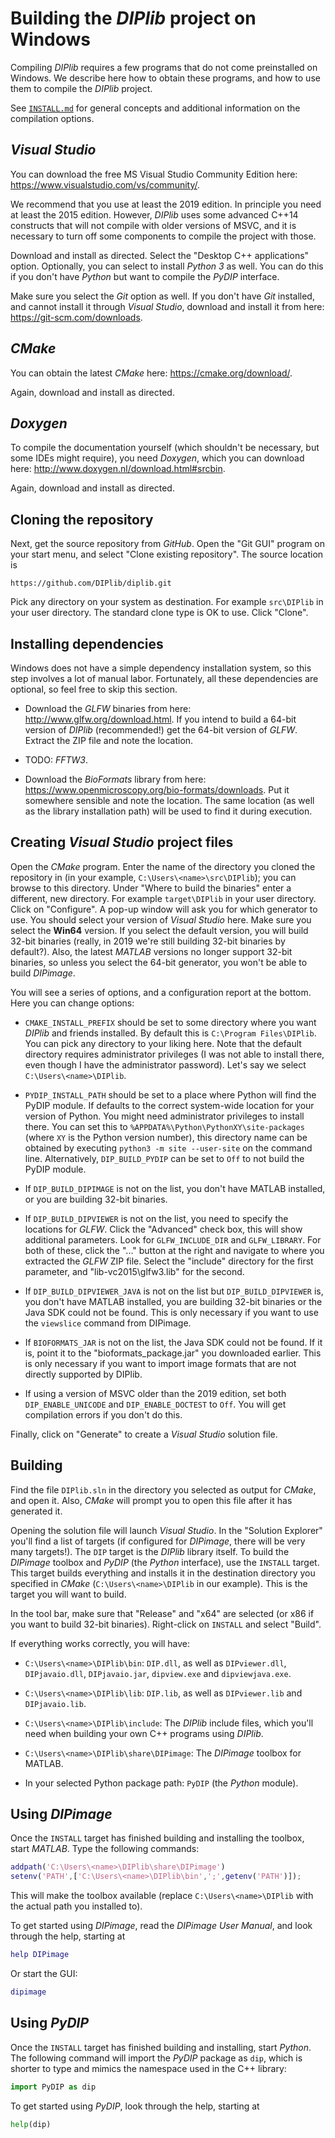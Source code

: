 # Building the *DIPlib* project on Windows

Compiling *DIPlib* requires a few programs that do not come preinstalled on Windows.
We describe here how to obtain these programs, and how to use them to compile the
*DIPlib* project.

See [`INSTALL.md`](INSTALL.md) for general concepts and additional information
on the compilation options.

## *Visual Studio*

You can download the free MS Visual Studio Community Edition here:
https://www.visualstudio.com/vs/community/.

We recommend that you use at least the 2019 edition. In principle you need
at least the 2015 edition. However, *DIPlib* uses some advanced C++14 constructs
that will not compile with older versions of MSVC, and it is necessary to turn
off some components to compile the project with those.

Download and install as directed. Select the "Desktop C++ applications" option.
Optionally, you can select to install *Python 3* as well. You can do this if you
don't have *Python* but want to compile the *PyDIP* interface.

Make sure you select the *Git* option as well. If you don't have *Git* installed,
and cannot install it through *Visual Studio*, download and install it from here:
https://git-scm.com/downloads.

## *CMake*

You can obtain the latest *CMake* here: https://cmake.org/download/.

Again, download and install as directed.

## *Doxygen*

To compile the documentation yourself (which shouldn't be necessary, but some IDEs
might require), you need *Doxygen*, which you can download here:
http://www.doxygen.nl/download.html#srcbin.

Again, download and install as directed.

## Cloning the repository

Next, get the source repository from *GitHub*. Open the "Git GUI" program on your
start menu, and select "Clone existing repository". The source location is

    https://github.com/DIPlib/diplib.git

Pick any directory on your system as destination. For example `src\DIPlib` in
your user directory. The standard clone type is OK to use. Click "Clone".

## Installing dependencies

Windows does not have a simple dependency installation system, so this step
involves a lot of manual labor. Fortunately, all these dependencies are optional,
so feel free to skip this section.

- Download the *GLFW* binaries from here: http://www.glfw.org/download.html.
If you intend to build a 64-bit version of *DIPlib* (recommended!) get the 64-bit
version of *GLFW*. Extract the ZIP file and note the location.

- TODO: *FFTW3*.

- Download the *BioFormats* library from here: https://www.openmicroscopy.org/bio-formats/downloads.
Put it somewhere sensible and note the location. The same location (as well as the
library installation path) will be used to find it during execution.

## Creating *Visual Studio* project files

Open the *CMake* program. Enter the name of the directory you cloned the repository
in (in your example, `C:\Users\<name>\src\DIPlib`); you can browse to this directory.
Under "Where to build the binaries" enter a different, new directory. For example
`target\DIPlib` in your user directory. Click on "Configure". A pop-up window will
ask you for which generator to use. You should select your version of *Visual Studio*
here. Make sure you select the **Win64** version. If you select the default version,
you will build 32-bit binaries (really, in 2019 we're still building 32-bit binaries
by default?). Also, the latest *MATLAB* versions no longer support 32-bit binaries,
so unless you select the 64-bit generator, you won't be able to build *DIPimage*.

You will see a series of options, and a configuration report at the bottom. Here you
can change options:

- `CMAKE_INSTALL_PREFIX` should be set to some directory where you want *DIPlib* and
friends installed. By default this is `C:\Program Files\DIPlib`. You can pick any
directory to your liking here. Note that the default directory requires administrator
privileges (I was not able to install there, even though I have the administrator
password). Let's say we select `C:\Users\<name>\DIPlib`.

- `PYDIP_INSTALL_PATH` should be set to a place where Python will find the PyDIP module.
If defaults to the correct system-wide location for your version of Python. You might
need administrator privileges to install there. You can set this to
`%APPDATA%\Python\PythonXY\site-packages` (where `XY` is the Python version number),
this directory name can be obtained by executing `python3 -m site --user-site` on the
command line.
Alternatively, `DIP_BUILD_PYDIP` can be set to `Off` to not build the PyDIP module.

- If `DIP_BUILD_DIPIMAGE` is not on the list, you don't have MATLAB installed, or you are
building 32-bit binaries.

- If `DIP_BUILD_DIPVIEWER` is not on the list, you need to specify the locations for
*GLFW*. Click the "Advanced" check box, this will show additional parameters.
Look for `GLFW_INCLUDE_DIR` and `GLFW_LIBRARY`. For both of these, click the "..." button
at the right and navigate to where you extracted the *GLFW* ZIP file. Select the "include"
directory for the first parameter, and "lib-vc2015\glfw3.lib" for the second.

- If `DIP_BUILD_DIPVIEWER_JAVA` is not on the list but `DIP_BUILD_DIPVIEWER` is, you
don't have MATLAB installed, you are building 32-bit binaries or the Java SDK could not
be found. This is only necessary if you want to use the `viewslice` command from DIPimage.

- If `BIOFORMATS_JAR` is not on the list, the Java SDK could not be found. If it is,
point it to the "bioformats_package.jar" you downloaded earlier. This is only necessary if
you want to import image formats that are not directly supported by DIPlib.

- If using a version of MSVC older than the 2019 edition, set both `DIP_ENABLE_UNICODE`
and `DIP_ENABLE_DOCTEST` to `Off`. You will get compilation errors if you don't do this.

Finally, click on "Generate" to create a *Visual Studio* solution file.

## Building

Find the file `DIPlib.sln` in the directory you selected as output for *CMake*, and
open it. Also, *CMake* will prompt you to open this file after it has generated it.

Opening the solution file will launch *Visual Studio*. In the "Solution Explorer" you'll
find a list of targets (if configured for *DIPimage*, there will be very many targets!).
The `DIP` target is the *DIPlib* library itself. To build the *DIPimage* toolbox and
*PyDIP* (the *Python* interface), use the `INSTALL` target. This target builds everything
and installs it in the destination directory you specified in *CMake*
(`C:\Users\<name>\DIPlib` in our example). This is the target you will want to build.

In the tool bar, make sure that "Release" and "x64" are selected (or x86 if you want to
build 32-bit binaries). Right-click on `INSTALL` and select "Build".

If everything works correctly, you will have:

- `C:\Users\<name>\DIPlib\bin`: `DIP.dll`, as well as `DIPviewer.dll`,
`DIPjavaio.dll`, `DIPjavaio.jar`, `dipview.exe` and `dipviewjava.exe`.

- `C:\Users\<name>\DIPlib\lib`: `DIP.lib`, as well as `DIPviewer.lib` and `DIPjavaio.lib`. 

- `C:\Users\<name>\DIPlib\include`: The *DIPlib* include files, which you'll need when
building your own C++ programs using *DIPlib*.

- `C:\Users\<name>\DIPlib\share\DIPimage`: The *DIPimage* toolbox for MATLAB.

- In your selected Python package path: `PyDIP` (the *Python* module).


## Using *DIPimage*

Once the `INSTALL` target has finished building and installing the toolbox, start
*MATLAB*. Type the following commands:
```matlab
addpath('C:\Users\<name>\DIPlib\share\DIPimage')
setenv('PATH',['C:\Users\<name>\DIPlib\bin',';',getenv('PATH')]);
```
This will make the toolbox available (replace `C:\Users\<name>\DIPlib` with the
actual path you installed to).

To get started using *DIPimage*, read the *DIPimage User Manual*, and look through
the help, starting at
```matlab
help DIPimage
```
Or start the GUI:
```matlab
dipimage
```

## Using *PyDIP*

Once the `INSTALL` target has finished building and installing, start *Python*.
The following command will import the *PyDIP* package as `dip`, which is shorter to
type and mimics the namespace used in the C++ library:
```python
import PyDIP as dip
```

To get started using *PyDIP*, look through the help, starting at
```python
help(dip)
```
